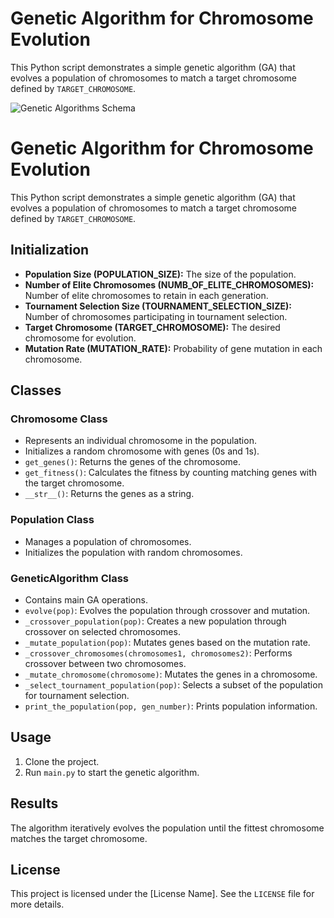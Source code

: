 # Genetic Algorithm for Chromosome Evolution

This Python script demonstrates a simple genetic algorithm (GA) that evolves a population of chromosomes to match a target chromosome defined by `TARGET_CHROMOSOME`.

![Genetic Algorithms Schema](https://miro.medium.com/v2/resize:fit:964/1*HP8JVxlJtOv14rGLJfXEzA.png)

# Genetic Algorithm for Chromosome Evolution

This Python script demonstrates a simple genetic algorithm (GA) that evolves a population of chromosomes to match a target chromosome defined by `TARGET_CHROMOSOME`.

## Initialization

- **Population Size (POPULATION_SIZE):** The size of the population.
- **Number of Elite Chromosomes (NUMB_OF_ELITE_CHROMOSOMES):** Number of elite chromosomes to retain in each generation.
- **Tournament Selection Size (TOURNAMENT_SELECTION_SIZE):** Number of chromosomes participating in tournament selection.
- **Target Chromosome (TARGET_CHROMOSOME):** The desired chromosome for evolution.
- **Mutation Rate (MUTATION_RATE):** Probability of gene mutation in each chromosome.

## Classes

### Chromosome Class

- Represents an individual chromosome in the population.
- Initializes a random chromosome with genes (0s and 1s).
- `get_genes()`: Returns the genes of the chromosome.
- `get_fitness()`: Calculates the fitness by counting matching genes with the target chromosome.
- `__str__()`: Returns the genes as a string.

### Population Class

- Manages a population of chromosomes.
- Initializes the population with random chromosomes.

### GeneticAlgorithm Class

- Contains main GA operations.
- `evolve(pop)`: Evolves the population through crossover and mutation.
- `_crossover_population(pop)`: Creates a new population through crossover on selected chromosomes.
- `_mutate_population(pop)`: Mutates genes based on the mutation rate.
- `_crossover_chromosomes(chromosomes1, chromosomes2)`: Performs crossover between two chromosomes.
- `_mutate_chromosome(chromosome)`: Mutates the genes in a chromosome.
- `_select_tournament_population(pop)`: Selects a subset of the population for tournament selection.
- `print_the_population(pop, gen_number)`: Prints population information.

## Usage

1. Clone the project.
2. Run `main.py` to start the genetic algorithm.

## Results

The algorithm iteratively evolves the population until the fittest chromosome matches the target chromosome.


## License

This project is licensed under the [License Name]. See the `LICENSE` file for more details.
